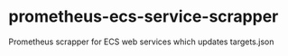 # prometheus-ecs-service-scrapper
Prometheus scrapper for ECS web services which updates targets.json
